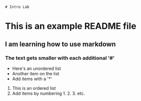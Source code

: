     # Intro Lab

# This is an example README file
## I am learning how to use markdown
### The text gets smaller with each additional '#'

* Here's an unordered list
* Another item on the list
* Add items with a '*'

1. This is an ordered list
2. Add items by numbering 1. 2. 3. etc.

